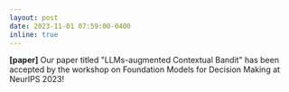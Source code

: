 ```yaml
---
layout: post
date: 2023-11-01 07:59:00-0400
inline: true
---
```

**[paper]** Our paper titled "LLMs-augmented Contextual Bandit" has been accepted by the workshop on Foundation Models for Decision Making at NeurIPS 2023!
